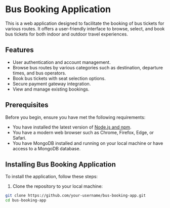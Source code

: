 # Bus Booking Application

This is a web application designed to facilitate the booking of bus tickets for various routes. It offers a user-friendly interface to browse, select, and book bus tickets for both indoor and outdoor travel experiences.

## Features

- User authentication and account management.
- Browse bus routes by various categories such as destination, departure times, and bus operators.
- Book bus tickets with seat selection options.
- Secure payment gateway integration.
- View and manage existing bookings.

## Prerequisites

Before you begin, ensure you have met the following requirements:

- You have installed the latest version of [Node.js and npm](https://nodejs.org/).
- You have a modern web browser such as Chrome, Firefox, Edge, or Safari.
- You have MongoDB installed and running on your local machine or have access to a MongoDB database.

## Installing Bus Booking Application

To install the application, follow these steps:

1. Clone the repository to your local machine:

```bash
git clone https://github.com/your-username/bus-booking-app.git
cd bus-booking-app
